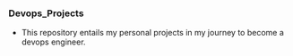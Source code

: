 ### Devops_Projects
- This repository entails my personal projects in my journey to become a devops engineer.